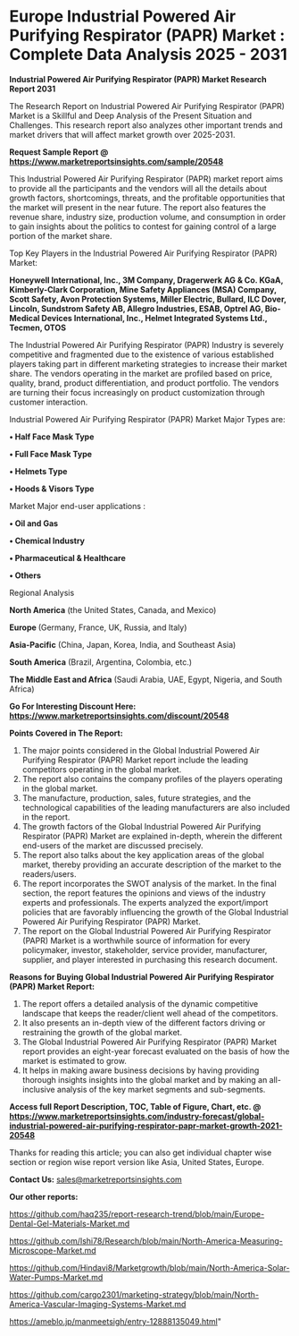 # Europe Industrial Powered Air Purifying Respirator (PAPR) Market : Complete Data Analysis 2025 - 2031

<strong>Industrial Powered Air Purifying Respirator (PAPR) Market Research Report 2031</strong>

The Research Report on Industrial Powered Air Purifying Respirator (PAPR) Market is a Skillful and Deep Analysis of the Present Situation and Challenges. This research report also analyzes other important trends and market drivers that will affect market growth over 2025-2031.

<strong>Request Sample Report @ <a href=https://www.marketreportsinsights.com/sample/20548>https://www.marketreportsinsights.com/sample/20548</a></strong>

This Industrial Powered Air Purifying Respirator (PAPR) market report aims to provide all the participants and the vendors will all the details about growth factors, shortcomings, threats, and the profitable opportunities that the market will present in the near future. The report also features the revenue share, industry size, production volume, and consumption in order to gain insights about the politics to contest for gaining control of a large portion of the market share.

Top Key Players in the Industrial Powered Air Purifying Respirator (PAPR) Market:

<strong>Honeywell International, Inc., 3M Company, Dragerwerk AG & Co. KGaA, Kimberly-Clark Corporation, Mine Safety Appliances (MSA) Company, Scott Safety, Avon Protection Systems, Miller Electric, Bullard, ILC Dover, Lincoln, Sundstrom Safety AB, Allegro Industries, ESAB, Optrel AG, Bio-Medical Devices International, Inc., Helmet Integrated Systems Ltd., Tecmen, OTOS</strong>

The Industrial Powered Air Purifying Respirator (PAPR) Industry is severely competitive and fragmented due to the existence of various established players taking part in different marketing strategies to increase their market share. The vendors operating in the market are profiled based on price, quality, brand, product differentiation, and product portfolio. The vendors are turning their focus increasingly on product customization through customer interaction.

Industrial Powered Air Purifying Respirator (PAPR) Market Major Types are:

<strong>• Half Face Mask Type

• Full Face Mask Type

• Helmets Type

• Hoods & Visors Type</strong>

Market Major end-user applications :

<strong>• Oil and Gas

• Chemical Industry

• Pharmaceutical & Healthcare

• Others</strong>

Regional Analysis

</u><strong><b>North America</b></strong> (the United States, Canada, and Mexico)

<strong><b>Europe </b></strong>(Germany, France, UK, Russia, and Italy)

<strong><b>Asia-Pacific</b></strong> (China, Japan, Korea, India, and Southeast Asia)

<strong><b>South America</b></strong> (Brazil, Argentina, Colombia, etc.)

<strong><b>The Middle East and Africa</b></strong> (Saudi Arabia, UAE, Egypt, Nigeria, and South Africa)

<strong>Go For Interesting Discount Here: <a href=https://www.marketreportsinsights.com/discount/20548>https://www.marketreportsinsights.com/discount/20548</a></strong>

<strong>Points Covered in The Report:</strong>
<ol>
  <li>The major points considered in the Global Industrial Powered Air Purifying Respirator (PAPR) Market report include the leading competitors operating in the global market.</li>
  <li>The report also contains the company profiles of the players operating in the global market.</li>
  <li>The manufacture, production, sales, future strategies, and the technological capabilities of the leading manufacturers are also included in the report.</li>
  <li>The growth factors of the Global Industrial Powered Air Purifying Respirator (PAPR) Market are explained in-depth, wherein the different end-users of the market are discussed precisely.</li>
  <li>The report also talks about the key application areas of the global market, thereby providing an accurate description of the market to the readers/users.</li>
  <li>The report incorporates the SWOT analysis of the market. In the final section, the report features the opinions and views of the industry experts and professionals. The experts analyzed the export/import policies that are favorably influencing the growth of the Global Industrial Powered Air Purifying Respirator (PAPR) Market.</li>
  <li>The report on the Global Industrial Powered Air Purifying Respirator (PAPR) Market is a worthwhile source of information for every policymaker, investor, stakeholder, service provider, manufacturer, supplier, and player interested in purchasing this research document.</li>
</ol>
<strong>Reasons for Buying Global Industrial Powered Air Purifying Respirator (PAPR) Market Report:</strong>

<ol>
  <li>The report offers a detailed analysis of the dynamic competitive landscape that keeps the reader/client well ahead of the competitors.</li>
  <li>It also presents an in-depth view of the different factors driving or restraining the growth of the global market.</li>
  <li>The Global Industrial Powered Air Purifying Respirator (PAPR) Market report provides an eight-year forecast evaluated on the basis of how the market is estimated to grow.</li>
  <li>It helps in making aware business decisions by having providing thorough insights insights into the global market and by making an all-inclusive analysis of the key market segments and sub-segments.</li>
</ol>
<strong>Access full Report Description, TOC, Table of Figure, Chart, etc. @ <a href=https://www.marketreportsinsights.com/industry-forecast/global-industrial-powered-air-purifying-respirator-papr-market-growth-2021-20548>https://www.marketreportsinsights.com/industry-forecast/global-industrial-powered-air-purifying-respirator-papr-market-growth-2021-20548</a></strong>


Thanks for reading this article; you can also get individual chapter wise section or region wise report version like Asia, United States, Europe.

<strong>Contact Us:</strong>
sales@marketreportsinsights.com

<strong>Our other reports:</strong>

<a href=https://github.com/haq235/report-research-trend/blob/main/Europe-Dental-Gel-Materials-Market.md>https://github.com/haq235/report-research-trend/blob/main/Europe-Dental-Gel-Materials-Market.md</a>

<a href=https://github.com/Ishi78/Research/blob/main/North-America-Measuring-Microscope-Market.md>https://github.com/Ishi78/Research/blob/main/North-America-Measuring-Microscope-Market.md</a>

<a href=https://github.com/Hindavi8/Marketgrowth/blob/main/North-America-Solar-Water-Pumps-Market.md>https://github.com/Hindavi8/Marketgrowth/blob/main/North-America-Solar-Water-Pumps-Market.md</a>

<a href=https://github.com/cargo2301/marketing-strategy/blob/main/North-America-Vascular-Imaging-Systems-Market.md>https://github.com/cargo2301/marketing-strategy/blob/main/North-America-Vascular-Imaging-Systems-Market.md</a>

<a href=https://ameblo.jp/manmeetsigh/entry-12888135049.html>https://ameblo.jp/manmeetsigh/entry-12888135049.html</a>"

